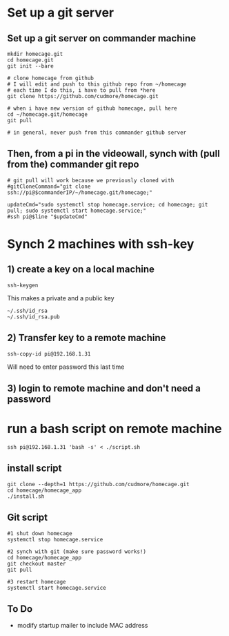 # Set up a git server

## Set up a git server on commander machine

    mkdir homecage.git
    cd homecage.git
    git init --bare
        
    # clone homecage from github
    # I will edit and push to this github repo from ~/homecage
    # each time I do this, i have to pull from *here
    git clone https://github.com/cudmore/homecage.git
    
    # when i have new version of github homecage, pull here
	cd ~/homecage.git/homecage
	git pull
	
    # in general, never push from this commander github server
	
## Then, from a pi in the videowall, synch with (pull from the) commander git repo

    # git pull will work because we previously cloned with
    #gitCloneCommand="git clone ssh://pi@$commanderIP/~/homecage.git/homecage;"
	
    updateCmd="sudo systemctl stop homecage.service; cd homecage; git pull; sudo systemctl start homecage.service;"
    #ssh pi@$line "$updateCmd" 
    
# Synch 2 machines with ssh-key

## 1) create a key on a local machine

    ssh-keygen

This makes a private and a public key

    ~/.ssh/id_rsa 
    ~/.ssh/id_rsa.pub 

## 2) Transfer key to a remote machine

	ssh-copy-id pi@192.168.1.31

Will need to enter password this last time

## 3) login to remote machine and don't need a password


# run a bash script on remote machine

    ssh pi@192.168.1.31 'bash -s' < ./script.sh 


## install script

```
git clone --depth=1 https://github.com/cudmore/homecage.git
cd homecage/homecage_app
./install.sh
```

## Git script

```
#1 shut down homecage
systemctl stop homecage.service

#2 synch with git (make sure password works!)
cd homecage/homecage_app
git checkout master
git pull

#3 restart homecage
systemctl start homecage.service
```

## To Do

- modify startup mailer to include MAC address